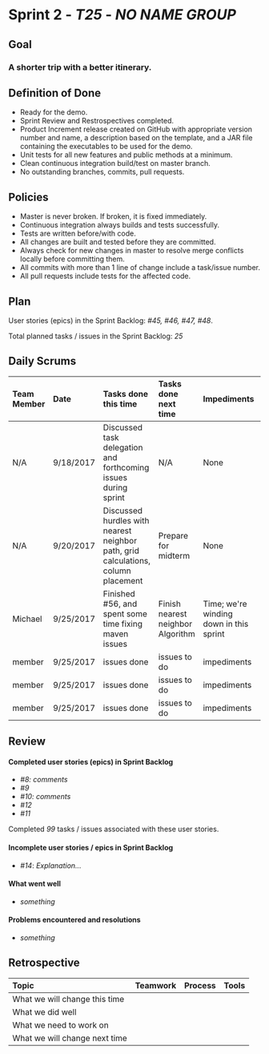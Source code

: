 # Sprint 2 - *T25* - *NO NAME GROUP*

## Goal

### A shorter trip with a better itinerary.

## Definition of Done

* Ready for the demo.
* Sprint Review and Restrospectives completed.
* Product Increment release created on GitHub with appropriate version number and name, a description based on the template, and a JAR file containing the executables to be used for the demo. 
* Unit tests for all new features and public methods at a minimum.
* Clean continuous integration build/test on master branch.
* No outstanding branches, commits, pull requests.

## Policies

* Master is never broken.  If broken, it is fixed immediately.
* Continuous integration always builds and tests successfully.
* Tests are written before/with code.  
* All changes are built and tested before they are committed.
* Always check for new changes in master to resolve merge conflicts locally before committing them.
* All commits with more than 1 line of change include a task/issue number.
* All pull requests include tests for the affected code.

## Plan 

User stories (epics) in the Sprint Backlog: *#45, #46, #47, #48*.  

Total planned tasks / issues in the Sprint Backlog: *25* 

## Daily Scrums

Team Member | Date | Tasks done this time | Tasks done next time | Impediments | Confidence
| :--- | :--- | :--- | :--- | :--- | :---
N/A |9/18/2017 | Discussed task delegation and forthcoming issues during sprint| N/A | None|High 
N/A |9/20/2017 | Discussed hurdles with nearest neighbor path, grid calculations, column placement| Prepare for midterm| None|High 
Michael | 9/25/2017 | Finished #56, and spent some time fixing maven issues | Finish nearest neighbor Algorithm | Time; we're winding down in this sprint | High
member | 9/25/2017 | issues done | issues to do | impediments | confidence
member | 9/25/2017 | issues done | issues to do | impediments | confidence
member | 9/25/2017 | issues done | issues to do | impediments | confidence

## Review

#### Completed user stories (epics) in Sprint Backlog 
* *#8:  comments*
* *#9*
* *#10:  comments*
* *#12*
* *#11*

Completed *99* tasks / issues associated with these user stories.

#### Incomplete user stories / epics in Sprint Backlog 
* *#14*: *Explanation...*

#### What went well
* *something*

#### Problems encountered and resolutions
* *something*

## Retrospective

Topic | Teamwork | Process | Tools
:--- | :--- | :--- | :---
What we will change this time |  |  | 
What we did well |  |  | 
What we need to work on |  |  |
What we will change next time |  |  | 
